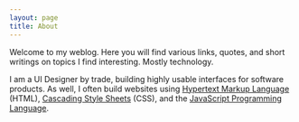 ```yaml
---
layout: page
title: About
---
```

Welcome to my weblog. Here you will find various links, quotes, and short writings on topics I find interesting. Mostly technology.

I am a UI Designer by trade, building highly usable interfaces for software products. As well, I often build websites using [Hypertext Markup Language](https://en.wikipedia.org/wiki/HTML) (HTML), [Cascading Style Sheets](https://en.wikipedia.org/wiki/Cascading_Style_Sheets) (CSS), and the [JavaScript Programming Language](https://en.wikipedia.org/wiki/JavaScript).
